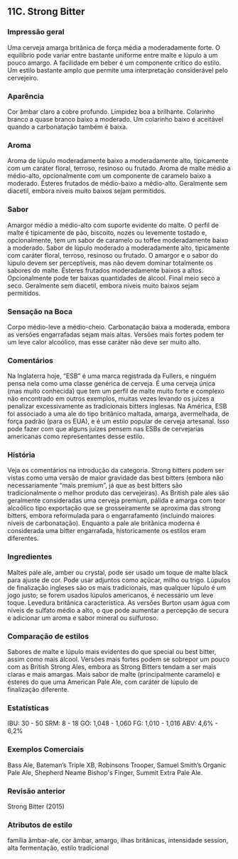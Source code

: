 ## 11C. Strong Bitter

### Impressão geral

Uma cerveja amarga britânica de força média a moderadamente forte. O equilíbrio pode variar entre bastante uniforme entre malte e lúpulo a um pouco amargo. A facilidade em beber é um componente crítico do estilo. Um estilo bastante amplo que permite uma interpretação considerável pelo cervejeiro.

### Aparência

Cor âmbar claro a cobre profundo. Limpidez boa a brilhante. Colarinho branco a quase branco baixo a moderado. Um colarinho baixo é aceitável quando a carbonatação também é baixa.

### Aroma

Aroma de lúpulo moderadamente baixo a moderadamente alto, tipicamente com um caráter floral, terroso, resinoso ou frutado. Aroma de malte médio a médio-alto, opcionalmente com um componente de caramelo baixo a moderado. Ésteres frutados de médio-baixo a médio-alto. Geralmente sem diacetil, embora níveis muito baixos sejam permitidos.

### Sabor

Amargor médio a médio-alto com suporte evidente do malte. O perfil de malte é tipicamente de pão, biscoito, nozes ou levemente tostado e, opcionalmente, tem um sabor de caramelo ou toffee moderadamente baixo a moderado. Sabor de lúpulo moderado a moderadamente alto, tipicamente com caráter floral, terroso, resinoso ou frutado. O amargor e o sabor do lúpulo devem ser perceptíveis, mas não devem dominar totalmente os sabores do malte. Ésteres frutados moderadamente baixos a altos. Opcionalmente pode ter baixas quantidades de álcool. Final meio seco a seco. Geralmente sem diacetil, embora níveis muito baixos sejam permitidos.

### Sensação na Boca

Corpo médio-leve a médio-cheio. Carbonatação baixa a moderada, embora as versões engarrafadas sejam mais altas. Versões mais fortes podem ter um leve calor alcoólico, mas esse caráter não deve ser muito alto.

### Comentários

Na Inglaterra hoje, “ESB” é uma marca registrada da Fullers, e ninguém pensa nela como uma classe genérica de cerveja. É uma cerveja única (mas muito conhecida) que tem um perfil de malte muito forte e complexo não encontrado em outros exemplos, muitas vezes levando os juízes a penalizar excessivamente as tradicionais bitters inglesas. Na América, ESB foi associado a uma ale do tipo britânico maltada, amarga, avermelhada, de força padrão (para os EUA), e é um estilo popular de cerveja artesanal. Isso pode fazer com que alguns juízes pensem nas ESBs de cervejarias americanas como representantes desse estilo.

### História

Veja os comentários na introdução da categoria. Strong bitters podem ser vistas como uma versão de maior gravidade das best bitters (embora não necessariamente “mais premium”, já que as best bitters são tradicionalmente o melhor produto das cervejeiras). As British pale ales são geralmente consideradas uma cerveja premium, pálida e amarga com teor alcoólico tipo exportação que se grosseiramente se aproxima das strong bitters, embora reformulada para o engarrafamento (incluindo maiores níveis de carbonatação). Enquanto a pale ale britânica moderna é considerada uma bitter engarrafada, historicamente os estilos eram diferentes.

### Ingredientes

Maltes pale ale, amber ou crystal, pode ser usado um toque de malte black para ajuste de cor. Pode usar adjuntos como açúcar, milho ou trigo. Lúpulos de finalização ingleses são os mais tradicionais, mas qualquer lúpulo é um jogo justo; se forem usados ​​lúpulos americanos, é necessário um leve toque. Levedura britânica característica. As versões Burton usam água com níveis de sulfato médio a alto, o que pode aumentar a percepção de secura e adicionar um aroma e sabor mineral ou sulfuroso.

### Comparação de estilos

Sabores de malte e lúpulo mais evidentes do que special ou best bitter, assim como mais álcool. Versões mais fortes podem se sobrepor um pouco com as British Strong Ales, embora as Strong Bitters tendam a ser mais claras e mais amargas. Mais sabor de malte (principalmente caramelo) e ésteres do que uma American Pale Ale, com caráter de lúpulo de finalização diferente.

### Estatísticas

IBU: 30 - 50
SRM: 8 - 18
GO: 1,048 - 1,060
FG: 1,010 - 1,016
ABV: 4,6% - 6,2%

### Exemplos Comerciais

Bass Ale, Bateman’s Triple XB, Robinsons Trooper, Samuel Smith’s Organic Pale Ale, Shepherd Neame Bishop's Finger, Summit Extra Pale Ale.

### Revisão anterior

Strong Bitter (2015)

### Atributos de estilo

família âmbar-ale, cor âmbar, amargo, ilhas britânicas, intensidade session, alta fermentação, estilo tradicional